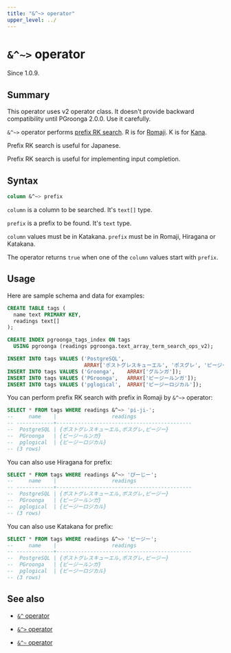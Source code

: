 ```yaml
---
title: "&^~> operator"
upper_level: ../
---
```


# `&^~>` operator

Since 1.0.9.

## Summary

This operator uses v2 operator class. It doesn't provide backward compatibility until PGroonga 2.0.0. Use it carefully.

`&^~>` operator performs [prefix RK search](http://groonga.org/docs/reference/operations/prefix_rk_search.html). R is for [Romaji](https://en.wikipedia.org/wiki/Romanization_of_Japanese). K is for [Kana](https://en.wikipedia.org/wiki/Kana).

Prefix RK search is useful for Japanese.

Prefix RK search is useful for implementing input completion.

## Syntax

```sql
column &^~> prefix
```

`column` is a column to be searched. It's `text[]` type.

`prefix` is a prefix to be found. It's `text` type.

`column` values must be in Katakana. `prefix` must be in Romaji, Hiragana or Katakana.

The operator returns `true` when one of the `column` values start with `prefix`.

## Usage

Here are sample schema and data for examples:

```sql
CREATE TABLE tags (
  name text PRIMARY KEY,
  readings text[]
);

CREATE INDEX pgroonga_tags_index ON tags
  USING pgroonga (readings pgroonga.text_array_term_search_ops_v2);
```

```sql
INSERT INTO tags VALUES ('PostgreSQL',
                         ARRAY['ポストグレスキューエル', 'ポスグレ', 'ピージー']);
INSERT INTO tags VALUES ('Groonga',    ARRAY['グルンガ']);
INSERT INTO tags VALUES ('PGroonga',   ARRAY['ピージールンガ']);
INSERT INTO tags VALUES ('pglogical',  ARRAY['ピージーロジカル']);
```

You can perform prefix RK search with prefix in Romaji by `&^~>` operator:

```sql
SELECT * FROM tags WHERE readings &^~> 'pi-ji-';
--     name    |                  readings                  
-- ------------+--------------------------------------------
--  PostgreSQL | {ポストグレスキューエル,ポスグレ,ピージー}
--  PGroonga   | {ピージールンガ}
--  pglogical  | {ピージーロジカル}
-- (3 rows)
```

You can also use Hiragana for prefix:

```sql
SELECT * FROM tags WHERE readings &^~> 'ぴーじー';
--     name    |                  readings                  
-- ------------+--------------------------------------------
--  PostgreSQL | {ポストグレスキューエル,ポスグレ,ピージー}
--  PGroonga   | {ピージールンガ}
--  pglogical  | {ピージーロジカル}
-- (3 rows)
```

You can also use Katakana for prefix:

```sql
SELECT * FROM tags WHERE readings &^~> 'ピージー';
--     name    |                  readings                  
-- ------------+--------------------------------------------
--  PostgreSQL | {ポストグレスキューエル,ポスグレ,ピージー}
--  PGroonga   | {ピージールンガ}
--  pglogical  | {ピージーロジカル}
-- (3 rows)
```

## See also

  * [`&^` operator](prefix-search-v2.html)

  * [`&^>` operator](prefix-search-contain-v2.html)

  * [`&^~` operator](prefix-rk-search-v2.html)
